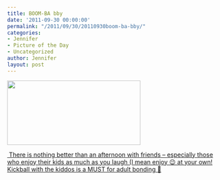 ```yaml
---
title: BOOM-BA bby
date: '2011-09-30 00:00:00'
permalink: "/2011/09/30/20110930boom-ba-bby/"
categories:
- Jennifer
- Picture of the Day
- Uncategorized
author: Jennifer
layout: post
---
```


[<img title="IMG_0929" height="150" alt="" width="310" class="alignnone size-thumbnail wp-image-1104" src="http://static.squarespace.com/static/50db6bb3e4b015296cd43789/50dfa5b1e4b0dc6320e0b5ea/50dfa5b3e4b0dc6320e0b837/1317391410000/?format=original" />](http://www.flickr.com/photos/jenniferandJennifers_photos/sets/72157627665283575/)

[ ](http://www.flickr.com/photos/jenniferandJennifers_photos/sets/72157627665283575/)[There is nothing better than an afternoon with friends &#8211; especially those who enjoy their kids as much as you laugh (I mean enjoy 😉 at your own! Kickball with the kiddos is a MUST for adult bonding 🙂](http://www.flickr.com/photos/jenniferandJennifers_photos/sets/72157627665283575/)
